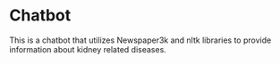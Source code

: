 # Chatbot
This is a chatbot that utilizes Newspaper3k and nltk libraries to provide information about kidney related diseases.
